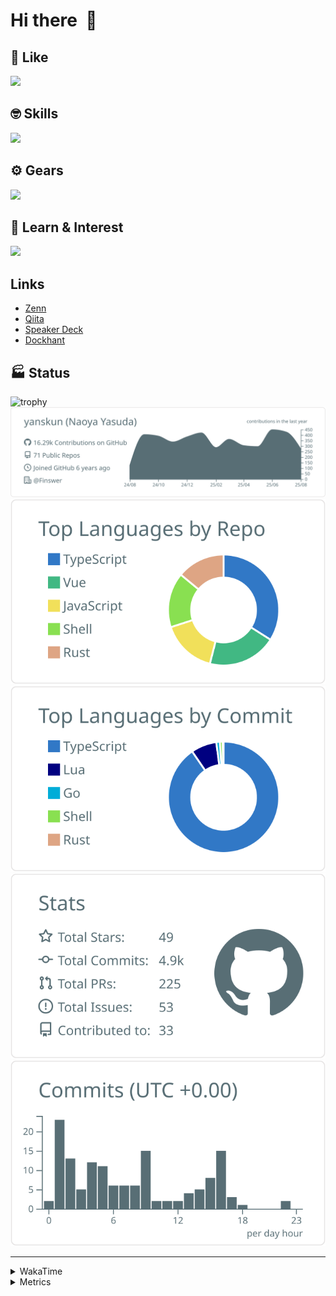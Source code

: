 # Hi there&nbsp; :wave:

## 💌 Like
<img src="https://go-skill-icons.vercel.app/api/icons?i=github" />

## 🤓 Skills
<img src="https://go-skill-icons.vercel.app/api/icons?i=js,ts,vue,nuxtjs,react,nextjs,go,lua,git" />

## ⚙️ Gears
<img src="https://go-skill-icons.vercel.app/api/icons?i=neovim,vscode,githubcopilot,alacritty,tmux" />

## 📖 Learn & Interest
<img src="https://go-skill-icons.vercel.app/api/icons?i=rust,deno,css,zig,playwright,githubactions,storybook,netlify,eslint" />

## Links
- [Zenn](https://zenn.dev/yanskun)
- [Qiita](https://qiita.com/yanskun)
- [Speaker Deck](https://speakerdeck.com/yanskun)
- [Dockhant](https://www.dockhunt.com/users/yanskun)

<!-- https://github.com/ryo-ma/github-profile-trophy -->

## 🏭 Status

<img src="https://github-profile-trophy.vercel.app/?username=yanskun&theme=onedark&row=1" alt="trophy">

<!-- https://github.com/vn7n24fzkq/github-profile-summary-cards -->
<picture>
  <source media="(prefers-color-scheme: dark)" srcset="https://raw.githubusercontent.com/yanskun/yanskun/master/profile-summary-card-output/nord_dark/0-profile-details.svg">
 <img src="https://raw.githubusercontent.com/yanskun/yanskun/master/profile-summary-card-output/default/0-profile-details.svg">
</picture>
<br>
<picture>
  <source media="(prefers-color-scheme: dark)" srcset="https://raw.githubusercontent.com/yanskun/yanskun/master/profile-summary-card-output/nord_dark/1-repos-per-language.svg">
 <img src="https://raw.githubusercontent.com/yanskun/yanskun/master/profile-summary-card-output/default/1-repos-per-language.svg">
</picture>
<picture>
  <source media="(prefers-color-scheme: dark)" srcset="https://raw.githubusercontent.com/yanskun/yanskun/master/profile-summary-card-output/nord_dark/2-most-commit-language.svg">
 <img src="https://raw.githubusercontent.com/yanskun/yanskun/master/profile-summary-card-output/default/2-most-commit-language.svg">
</picture>
<br>
<picture>
  <source media="(prefers-color-scheme: dark)" srcset="https://raw.githubusercontent.com/yanskun/yanskun/master/profile-summary-card-output/nord_dark/3-stats.svg">
 <img src="https://raw.githubusercontent.com/yanskun/yanskun/master/profile-summary-card-output/default/3-stats.svg">
</picture>
<picture>
  <source media="(prefers-color-scheme: dark)" srcset="https://raw.githubusercontent.com/yanskun/yanskun/master/profile-summary-card-output/nord_dark/4-productive-time.svg">
 <img src="https://raw.githubusercontent.com/yanskun/yanskun/master/profile-summary-card-output/default/4-productive-time.svg">
</picture>

---

<details>
  <summary>WakaTime</summary>
<!--START_SECTION:waka-->
![Code Time](http://img.shields.io/badge/Code%20Time-2%2C555%20hrs%2023%20mins-blue)

**🐱 My GitHub Data** 

> 📦 154.8 kB Used in GitHub's Storage 
 > 
> 🏆 2,917 Contributions in the Year 2025
 > 
> 💼 Opted to Hire
 > 
> 📜 132 Public Repositories 
 > 
> 🔑 6 Private Repositories 
 > 
**I'm an Early 🐤** 

```text
🌞 Morning                31360 commits       ████░░░░░░░░░░░░░░░░░░░░░   16.26 % 
🌆 Daytime                118807 commits      ███████████████░░░░░░░░░░   61.61 % 
🌃 Evening                38849 commits       █████░░░░░░░░░░░░░░░░░░░░   20.15 % 
🌙 Night                  3812 commits        ░░░░░░░░░░░░░░░░░░░░░░░░░   01.98 % 
```
📅 **I'm Most Productive on Tuesday** 

```text
Monday                   30604 commits       ████░░░░░░░░░░░░░░░░░░░░░   15.87 % 
Tuesday                  42896 commits       ██████░░░░░░░░░░░░░░░░░░░   22.25 % 
Wednesday                40729 commits       █████░░░░░░░░░░░░░░░░░░░░   21.12 % 
Thursday                 36868 commits       █████░░░░░░░░░░░░░░░░░░░░   19.12 % 
Friday                   35239 commits       █████░░░░░░░░░░░░░░░░░░░░   18.27 % 
Saturday                 2208 commits        ░░░░░░░░░░░░░░░░░░░░░░░░░   01.15 % 
Sunday                   4284 commits        █░░░░░░░░░░░░░░░░░░░░░░░░   02.22 % 
```


📊 **This Week I Spent My Time On** 

```text
🕑︎ Time Zone: Asia/Tokyo

💬 Programming Languages: 
TypeScript               28 hrs 47 mins      ████████████████████░░░░░   79.16 % 
Go                       2 hrs 17 mins       ██░░░░░░░░░░░░░░░░░░░░░░░   06.31 % 
Other                    1 hr 51 mins        █░░░░░░░░░░░░░░░░░░░░░░░░   05.11 % 
JSON                     50 mins             █░░░░░░░░░░░░░░░░░░░░░░░░   02.31 % 
Markdown                 46 mins             █░░░░░░░░░░░░░░░░░░░░░░░░   02.13 % 

🔥 Editors: 
Neovim                   34 hrs 56 mins      ████████████████████████░   96.10 % 
VS Code                  1 hr 25 mins        █░░░░░░░░░░░░░░░░░░░░░░░░   03.90 % 

💻 Operating System: 
Mac                      36 hrs 21 mins      █████████████████████████   100.00 % 
```


 Last Updated on 22/08/2025 05:37:29 UTC
<!--END_SECTION:waka-->
</details>

<details>
  <summary>Metrics</summary>
  <img src="https://github.com/yanskun/yanskun/blob/main/github-metrics.svg" alt="Metrics">
</details>
